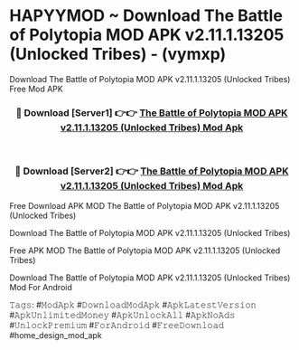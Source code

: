 # HAPYYMOD ~ Download The Battle of Polytopia MOD APK v2.11.1.13205 (Unlocked Tribes) - (vymxp)
Download The Battle of Polytopia MOD APK v2.11.1.13205 (Unlocked Tribes) Free Mod APK

<div align="center">
<h3>🔴 Download [Server1] 👉👉 <a href="https://apk-comot.site?title=The_Battle_of_Polytopia_MOD_APK_v2.11.1.13205_(Unlocked_Tribes)">The Battle of Polytopia MOD APK v2.11.1.13205 (Unlocked Tribes) Mod Apk</a></h3><br>

<h3>🔴 Download [Server2] 👉👉 <a href="https://apk-comot.site?title=The_Battle_of_Polytopia_MOD_APK_v2.11.1.13205_(Unlocked_Tribes)">The Battle of Polytopia MOD APK v2.11.1.13205 (Unlocked Tribes) Mod Apk</a></h3>
</div>


Free Download APK MOD The Battle of Polytopia MOD APK v2.11.1.13205 (Unlocked Tribes)

Download The Battle of Polytopia MOD APK v2.11.1.13205 (Unlocked Tribes) 

Free APK MOD The Battle of Polytopia MOD APK v2.11.1.13205 (Unlocked Tribes) 

Download The Battle of Polytopia MOD APK v2.11.1.13205 (Unlocked Tribes) Mod For Android

𝚃𝚊𝚐𝚜: #𝙼𝚘𝚍𝙰𝚙𝚔 #𝙳𝚘𝚠𝚗𝚕𝚘𝚊𝚍𝙼𝚘𝚍𝙰𝚙𝚔 #𝙰𝚙𝚔𝙻𝚊𝚝𝚎𝚜𝚝𝚅𝚎𝚛𝚜𝚒𝚘𝚗 #𝙰𝚙𝚔𝚄𝚗𝚕𝚒𝚖𝚒𝚝𝚎𝚍𝙼𝚘𝚗𝚎𝚢 #𝙰𝚙𝚔𝚄𝚗𝚕𝚘𝚌𝚔𝙰𝚕𝚕 #𝙰𝚙𝚔𝙽𝚘𝙰𝚍𝚜 #𝚄𝚗𝚕𝚘𝚌𝚔𝙿𝚛𝚎𝚖𝚒𝚞𝚖 #𝙵𝚘𝚛𝙰𝚗𝚍𝚛𝚘𝚒𝚍 #𝙵𝚛𝚎𝚎𝙳𝚘𝚠𝚗𝚕𝚘𝚊𝚍 #home_design_mod_apk
